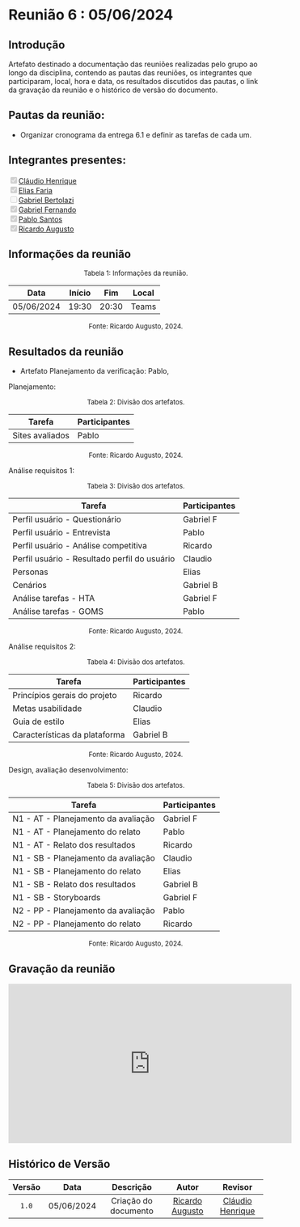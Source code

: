# Reunião 6 : 05/06/2024

## Introdução

Artefato destinado a documentação das reuniões realizadas pelo grupo ao longo da disciplina, contendo as pautas das reuniões, os integrantes que participaram, local, hora e data, os resultados discutidos das pautas, o link da gravação da reunião e o histórico de versão do documento. 

## Pautas da reunião:

- Organizar cronograma da entrega 6.1 e definir as tarefas de cada um.

## Integrantes presentes:

<label><input type="checkbox" checked disabled>[Cláudio Henrique][ClaudioGH]</label><br>
<label><input type="checkbox" checked disabled>[Elias Faria][EliasGH]</label><br>
<label><input type="checkbox" disabled>[Gabriel Bertolazi][GabrielBGH]</label><br>
<label><input type="checkbox" checked disabled>[Gabriel Fernando][GabrielFGH]</label><br>
<label><input type="checkbox" checked disabled>[Pablo Santos][PabloGH]</label><br>
<label><input type="checkbox" checked disabled>[Ricardo Augusto][RicardoGH]</label><br>

## Informações da reunião

<font size="2" >
<p style="text-align: center"> Tabela 1: Informações da reunião. </p>
</font>
<center>
 
| Data | Início | Fim | Local |
|:-:|:-:|:-:|:-:|
| 05/06/2024 | 19:30 | 20:30 | Teams |

</center>
<font size="2" >
<p style="text-align: center"> Fonte: Ricardo Augusto, 2024. </p>
</font>

## Resultados da reunião
 
- Artefato Planejamento da verificação: Pablo, 

Planejamento:

<font size="2" >
<p style="text-align: center"> Tabela 2: Divisão dos artefatos. </p>
</font>
<center>

| Tarefa | Participantes |
|--------|--------------|
| Sites avaliados | Pablo |

</center>
<font size="2" >
<p style="text-align: center"> Fonte: Ricardo Augusto, 2024. </p>
</font>

Análise requisitos 1:

<font size="2" >
<p style="text-align: center"> Tabela 3: Divisão dos artefatos. </p>
</font>
<center>

| Tarefa | Participantes |
|--------|--------------|
| Perfil usuário - Questionário | Gabriel F |
| Perfil usuário - Entrevista | Pablo |
| Perfil usuário - Análise competitiva | Ricardo |
| Perfil usuário - Resultado perfil do usuário | Claudio |
| Personas | Elias |
| Cenários | Gabriel B |
| Análise tarefas - HTA | Gabriel F |
| Análise tarefas - GOMS | Pablo |

</center>
<font size="2" >
<p style="text-align: center"> Fonte: Ricardo Augusto, 2024. </p>
</font>

Análise requisitos 2:

<font size="2" >
<p style="text-align: center"> Tabela 4: Divisão dos artefatos. </p>
</font>
<center>

| Tarefa | Participantes |
|--------|--------------|
| Princípios gerais do projeto | Ricardo |
| Metas usabilidade | Claudio |
| Guia de estilo | Elias |
| Características da plataforma | Gabriel B |

</center>
<font size="2" >
<p style="text-align: center"> Fonte: Ricardo Augusto, 2024. </p>
</font>

Design, avaliação desenvolvimento:

<font size="2" >
<p style="text-align: center"> Tabela 5: Divisão dos artefatos. </p>
</font>
<center>

| Tarefa | Participantes |
|--------|--------------|
| N1 - AT - Planejamento da avaliação | Gabriel F |
| N1 - AT - Planejamento do relato | Pablo |
| N1 - AT - Relato dos resultados | Ricardo |
| N1 - SB - Planejamento da avaliação | Claudio |
| N1 - SB - Planejamento do relato | Elias |
| N1 - SB - Relato dos resultados | Gabriel B |
| N1 - SB - Storyboards | Gabriel F |
| N2 - PP - Planejamento da avaliação | Pablo |
| N2 - PP - Planejamento do relato | Ricardo |

</center>
<font size="2" >
<p style="text-align: center"> Fonte: Ricardo Augusto, 2024. </p>
</font>


## Gravação da reunião

<center>

<iframe width="560" height="315" src="https://www.youtube.com/embed/vv1HVrjs5b8?si=0yuM2tvsdlYPyPT1" title="YouTube video player" frameborder="0" allow="accelerometer; autoplay; clipboard-write; encrypted-media; gyroscope; picture-in-picture; web-share" referrerpolicy="strict-origin-when-cross-origin" allowfullscreen></iframe>

</center>

## Histórico de Versão

| Versão | Data | Descrição | Autor | Revisor
|:-:|:-:|:-:|:-:|:-:|
|`1.0`| 05/06/2024 | Criação do documento| [Ricardo Augusto][RicardoGH] | [Cláudio Henrique][ClaudioGH] |

[ClaudioGH]: https://github.com/claudiohsc
[EliasGH]: https://github.com/EliasOliver21
[GabrielBGH]: https://github.com/Bertolazi
[GabrielFGH]: https://github.com/MMcLovin
[PabloGH]: https://github.com/pabloheika
[RicardoGH]: https://www.github.com/avmricardo
